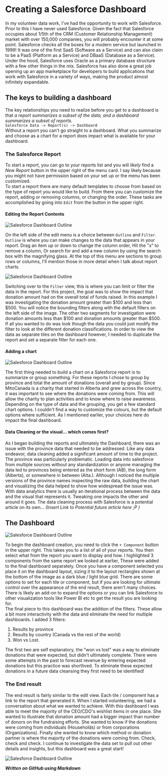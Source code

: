 # Creating a Salesforce Dashboard

In my volunteer data work, I've had the opportunity to work with Salesforce.  Prior to this I have never used Salesforce.  Given the fact that Salesforce occupies about 1/5th of the CRM (Customer Relationship Management) market with over 150,000 companies, you will probably encounter it at some point.  Salesforce checks all the boxes for a modern service but launched in 1999!  It was one of the first SaaS (Software as a Service) and can also claim to be a PaaS (Platform as a Service) and DBaaS (Database as a Service).  Under the hood, Salesforce uses Oracle as a primary database structure with a few other things in the mix.  Salesforce has also done a great job opening up an app marketplace for developers to build applications that work with Salesforce in a variety of ways, making the product almost infinitely expandable.

## The keys to building a dashboard

The key relationships you need to realize before you get to a dashboard is that *a report summarizes a subset of the data, and a dashboard summarizes a subset of reports.*  
`Salesforce Data -> Report(s) -> Dashboard`  
Without a report you can't go straight to a dashboard.  What you summarize and choose as a chart for a report does impact what is available for your dashboard.

### The Salesforce Report
To start a report, you can go to your reports list and you will *likely* find a *New Report* button in the upper right of the menu card.  I say likely because you might not have permission based on your set up or the menu has been customized.  
To start a report there are many default templates to choose from based on the type of report you would like to build. From there you can customize the report, adding or removing columns, or changing the order.  These tasks are accomplished by going into `Edit` from the button in the upper right.  

#### Editing the Report Contents
![Salesforce Dashboard Outline][Dashboard]

[Dashboard]: https://github.com/kcanivet/LearningGitHub/blob/main/Salesforce_Report_edit1_outline.jpg "Setting up a Report - Edit {Outline View}"  

On the left side of the edit menu is a choice between `Outline` and `Filter`.  `Outline` is where you can make changes to the data that appears in your report.  Drag an item up or down to change the column order, Hit the "x" to remove a column, Or search for and add a new column by using the search box with the magnifying glass.  At the top of this menu are sections to group rows or columns, I'll mention those in more detail when I talk about report charts.  

![Salesforce Dashboard Outline][Dashboard2]

[Dashboard2]: https://github.com/kcanivet/LearningGitHub/blob/main/Salesforce_Report_edit1_filter.jpg "Setting up a Report - Edit {Filter View}"  

Switching over to the `Filter` view, this is where you can limit or filter the data in the report.  For this project, the goal was to show the impact that donation amount had on the overall total of funds raised.  In this example I was investigating the donation amount greater than $100 and less than $500.  You will notice the bounding filters along with the default filters on the left side of the image.  The other two segments for investigation were donation amounts less than $100 and donation amounts greater than $500.  If all you wanted to do was look though the data you could just modify the filter to look at the different donation classifications.  In order to view the data as separate tiles on the dashboard however, I needed to duplicate the report and set a separate filter for each one.  

#### Adding a chart

![Salesforce Dashboard Outline][Dashboard3]

[Dashboard3]: https://github.com/kcanivet/LearningGitHub/blob/main/Salesforce_Report_edit1_chart.jpg "Report Chart Settings"  

The first thing needed to build a chart on a Salesforce report is to summarize or group something.  For these reports I chose to group by province and total the amount of donations (overall and by group).  Since MitoCanada is a charity that started in Alberta and grew across the country, it was important to see where the donations were coming from.  This will allow the charity to plan activities and to know where to raise awareness. 
Depending on the type of data and the grouping, you get a few standard chart options.  I couldn't find a way to customize the colours, but the default options where sufficient.  As I mentioned earlier, your choices here do impact the final dashboard.

#### Data Cleaning or the visual... which comes first?
As I began building the reports and ultimately the Dashboard, there was an issue with the province data that needed to be addressed.  Like any data endeavor, data cleaning added a significant amount of time to the project. The province was particularly problematic.  Loading data into salesforce from multiple sources without any standardization or anyone managing the data led to provinces being entered as the short form (AB), the long form (Alberta), or somewhere in between (Alta.).  Although I noticed the multiple versions of the province names inspecting the raw data, building the chart and visualizing the data helped to show how widespread the issue was.  With data analytics there is usually an iterational process between the data and the visual that represents it.  Tweaking one impacts the other and around it goes.  The data cleaning process with Salesforce is a potential article on its own...  *(Insert Link to Potential future article here ;P )*  

## The Dashboard
![Salesforce Dashboard Outline][Dashboard_edit]

[Dashboard_edit]: https://github.com/kcanivet/LearningGitHub/blob/main/Salesforce_Dashboard_edit_view.jpg "Dashboard Edit View"  

To begin the dashboard creation, you need to click the `+ Component` button in the upper right.  This takes you to a list of all of your reports.  You then select what from the report you want to display and how.  I highlighted 3 components from the same report we looked at earlier, These were added to the final dashboard separately.  Once you have a component selected you place it on the dashboard layout, sizing it to the layout rectangles shown at the bottom of the image as a dark blue / light blue grid.  There are some options to set for each tile or component, but if you are looking for ultimate control over the appearance of the end result, there aren't many choices.  There is likely an add-on to expand the options or you can link Salesforce to other visualization tools like Power BI etc to get the result you are looking for.  
The final piece to this dashboard was the addition of the filters.  These allow a bit more interactivity with the data and eliminate the need for multiple dashboards. I added 3 filters:  
  1. Results by province  
  2. Results by country (Canada vs the rest of the world)  
  3. Won vs Lost.  

The first two are self explanatory, the "won vs lost" was a way to eliminate donations that were expected, but didn't ultimately complete.  There were some attempts in the past to forecast revenue by entering expected donations but this practice was shortlived.  To eliminate these expected donations in a future data cleansing they first need to be identified!

### The End result

The end result is fairly similar to the edit view.  Each tile / component has a link to the report that generated it. When I started volunteering, we had a conversation about what we wanted to achieve.  With this dashboard I was able to meet the majority of the CEO/CDO's wishlist items in one place.  She wanted to illustrate that donation amount had a bigger impact than number of donors on the fundraising efforts. She wanted to know if the donations were coming from individuals (Households) or from corporations (Organizations). Finally she wanted to know which method or donation partner is where the majority of the donations were coming from.  Check, check and check.
I continue to investigate the data set to pull out other details and insights, but this dashboard was a great start!  

![Salesforce Dashboard Outline][Dashboard_final]

[Dashboard_final]: https://github.com/kcanivet/LearningGitHub/blob/main/MitoCanada_Dashboard.jpg "Final Dashboard"  

**_Written on GitHub using Markdown_**

